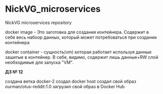 # NickVG_microservices
NickVG microservices repository

  docker image - Это заготовка для создания контейнера. Содержит в себе весь набоор данных, который может потребоваться при создании контейнера

  docker container - сущность(vm) которая работает используя данные зашитые в контейнер. В себе, видимо, содержит лишь данные+RW слой необходимые для запуска "VM".

**ДЗ № 12**

  создана ветка docker-2
  cоздал docker host
  создал свой образ ourman/otus-reddit:1.0
  загрузил свой образ в Docker Hub
